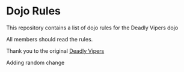 Dojo Rules
==========

This repository contains a list of dojo rules for the Deadly Vipers dojo

All members should read the rules. 

Thank you to the original [Deadly Vipers](https://github.com/deadlyvipers)

Adding random change